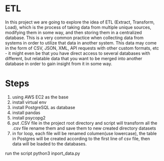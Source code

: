 # ETL
In this project we are going to explore the idea of ETL (Extract, Transform, Load), which is the process of taking data from multiple unique sources, modifying them in some way, and then storing them in a centralized database. This is a very common practice when collecting data from systems in order to utilize that data in another system. This data may come in the form of CSV, JSON, XML, API requests with other custom formats, etc - it might even be that you have direct access to several databases with different, but relatable data that you want to be merged into another database in order to gain insight from it in some way.

# Steps
1. using AWS EC2 as the base
2. install virtual env
3. install PostgreSQL as database
4. install pandas
5. install psycopg2
6. put .CSV file in the project root directory and script will transform all the .csv file rename them and save them to new created directory datasets
7. in for loop, each file will be renamed columen(use lowercase),  the table in Postgres will be created according to the first line of csv file, then data will be loaded to the databases.

 run the script
 python3 inport_data.py